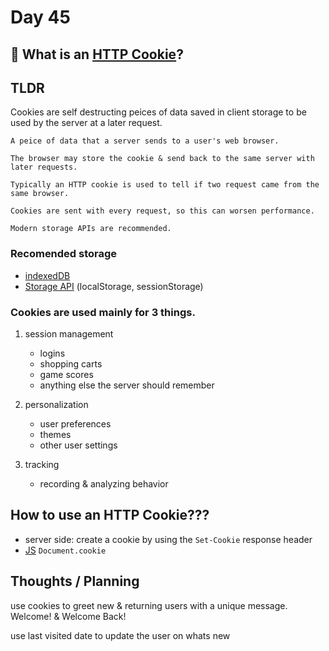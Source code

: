 # Day 45

## :cookie: What is an [HTTP Cookie](https://developer.mozilla.org/en-US/docs/Web/HTTP/Cookies)?

## TLDR

Cookies are self destructing peices of data saved in client storage to be used by the server at a later request.


    A peice of data that a server sends to a user's web browser.

    The browser may store the cookie & send back to the same server with later requests.

    Typically an HTTP cookie is used to tell if two request came from the same browser. 

    Cookies are sent with every request, so this can worsen performance.

    Modern storage APIs are recommended.
    

### Recomended storage
- [indexedDB](https://developer.mozilla.org/en-US/docs/Web/API/IndexedDB_API)
- [Storage API](https://developer.mozilla.org/en-US/docs/Web/API/Web_Storage_API) (localStorage, sessionStorage)
    
### Cookies are used mainly for 3 things.
1. session management
    - logins
    - shopping carts
    - game scores
    - anything else the server should remember

2. personalization
    - user preferences
    - themes
    - other user settings

3. tracking 
    - recording & analyzing behavior



## How to use an HTTP Cookie???
- server side: create a cookie by using the `Set-Cookie` response header
- [JS](https://developer.mozilla.org/en-US/docs/Web/API/Document/cookie) `Document.cookie` 


## Thoughts / Planning
use cookies to greet new & returning users with a unique message. Welcome! & Welcome Back!

use last visited date to update the user on whats new 

